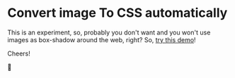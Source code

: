 Convert image To CSS automatically
==================================

This is an experiment, so, probably you don't want and you won't use images as box-shadow around the web, right? So, [try this demo](http://felquis.github.io/image2css/)!

Cheers!

:pig:
